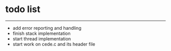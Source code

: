 # todo list
____________
- add error reporting and handling
- finish stack implementation
- start thread implementation
- start work on cede.c and its header file


